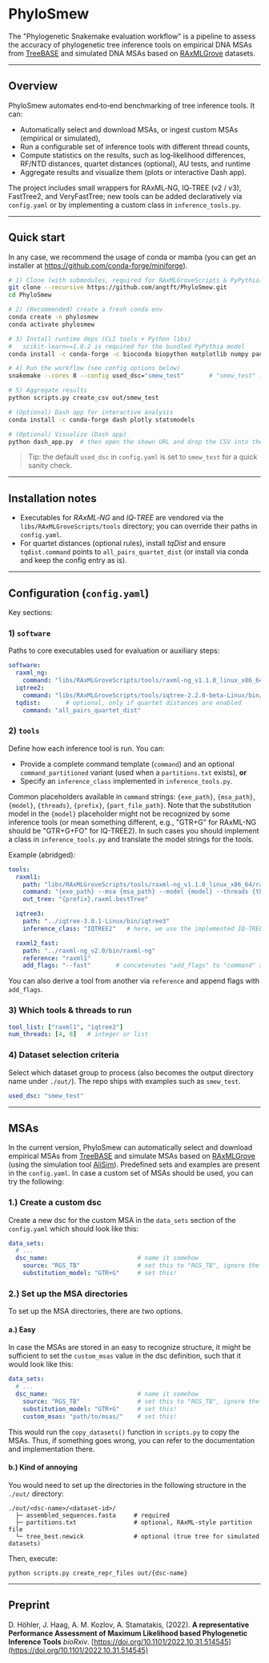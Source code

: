 # PhyloSmew

The "Phylogenetic Snakemake evaluation workflow" is a pipeline to assess the accuracy of phylogenetic tree inference tools on 
empirical DNA MSAs from [TreeBASE](https://www.treebase.org/treebase-web/home.html) and simulated DNA MSAs based on 
[RAxMLGrove](https://github.com/angtft/RAxMLGrove) datasets. 


---

## Overview
PhyloSmew automates end‑to‑end benchmarking of tree inference tools. It can:
- Automatically select and download MSAs, or ingest custom MSAs (empirical or simulated),
- Run a configurable set of inference tools with different thread counts,
- Compute statistics on the results, such as log‑likelihood differences, RF/NTD distances, quartet distances (optional), AU tests, and runtime
- Aggregate results and visualize them (plots or interactive Dash app).

The project includes small wrappers for RAxML‑NG, IQ‑TREE (v2 / v3), FastTree2, and VeryFastTree; new tools can be added declaratively via `config.yaml` or by implementing a custom class in `inference_tools.py`.

---

## Quick start
In any case, we recommend the usage of conda or mamba (you can get an installer at https://github.com/conda-forge/miniforge).

```bash
# 1) Clone (with submodules, required for RAxMLGroveScripts & PyPythia)
git clone --recursive https://github.com/angtft/PhyloSmew.git
cd PhyloSmew

# 2) (Recommended) create a fresh conda env
conda create -n phylosmew
conda activate phylosmew

# 3) Install runtime deps (CLI tools + Python libs)
#   scikit-learn==1.0.2 is required for the bundled PyPythia model
conda install -c conda-forge -c bioconda biopython matplotlib numpy pandas scikit-learn==1.0.2 snakemake tqdist ete3 scikit-optimize consel

# 4) Run the workflow (see config options below)
snakemake --cores 8 --config used_dsc="smew_test"       # "smew_test" is the name of a predefined test run in the 'config.yaml'

# 5) Aggregate results
python scripts.py create_csv out/smew_test

# (Optional) Dash app for interactive analysis
conda install -c conda-forge dash plotly statsmodels

# (Optional) Visualize (Dash app)
python dash_app.py  # then open the shown URL and drop the CSV into the uploader
```

> Tip: the default `used_dsc` in `config.yaml` is set to `smew_test` for a quick sanity check.

---

## Installation notes
- Executables for *RAxML‑NG* and *IQ‑TREE* are vendored via the `libs/RAxMLGroveScripts/tools` directory; you can override their paths in `config.yaml`.
- For quartet distances (optional rules), install *tqDist* and ensure `tqdist.command` points to `all_pairs_quartet_dist` (or install via conda and keep the config entry as is).

---

## Configuration (`config.yaml`)
Key sections:

### 1) `software`
Paths to core executables used for evaluation or auxiliary steps:
```yaml
software:
  raxml_ng:
    command: "libs/RAxMLGroveScripts/tools/raxml-ng_v1.1.0_linux_x86_64/raxml-ng"
  iqtree2:
    command: "libs/RAxMLGroveScripts/tools/iqtree-2.2.0-beta-Linux/bin/iqtree2"
  tqdist:       # optional, only if quartet distances are enabled
    command: "all_pairs_quartet_dist"
```

### 2) `tools`
Define how each inference tool is run. You can:
- Provide a complete command template (`command`) and an optional `command_partitioned` variant (used when a `partitions.txt` exists), **or**
- Specify an `inference_class` implemented in `inference_tools.py`.

Common placeholders available in `command` strings:
`{exe_path}`, `{msa_path}`, `{model}`, `{threads}`, `{prefix}`, `{part_file_path}`.
Note that the substitution model in the `{model}` placeholder might not be recognized by some inference tools (or mean something different, e.g., "GTR+G" for RAxML-NG 
should be "GTR+G+FO" for IQ-TREE2). In such cases you should implement a class in `inference_tools.py` and translate the model strings for the tools.

Example (abridged):
```yaml
tools:
  raxml1:
    path: "libs/RAxMLGroveScripts/tools/raxml-ng_v1.1.0_linux_x86_64/raxml-ng"
    command: "{exe_path} --msa {msa_path} --model {model} --threads {threads} --prefix {prefix} --force perf_threads"
    out_tree: "{prefix}.raxml.bestTree"

  iqtree3:
    path: "../iqtree-3.0.1-Linux/bin/iqtree3"
    inference_class: "IQTREE2"   # here, we use the implemented IQ-TREE2 class in 'inference_tools.py'; CLIs are compatible for our use here

  raxml2_fast:
    path: "../raxml-ng_v2.0/bin/raxml-ng"
    reference: "raxml1"
    add_flags: "--fast"       # concatenates "add_flags" to "command" and "command_partitioned" of the reference entry
```

You can also derive a tool from another via `reference` and append flags with `add_flags`.

### 3) Which tools & threads to run
```yaml
tool_list: ["raxml1", "iqtree2"]
num_threads: [4, 8]   # integer or list
```

### 4) Dataset selection criteria
Select which dataset group to process (also becomes the output directory name under `./out/`). The repo ships with examples such as `smew_test`.

```yaml
used_dsc: "smew_test"
```

---

## MSAs

In the current version, PhyloSmew can automatically select and download empirical MSAs from [TreeBASE](https://www.treebase.org/treebase-web/home.html) and simulate MSAs based on 
[RAxMLGrove](https://github.com/angtft/RAxMLGrove) (using the simulation tool [AliSim](https://github.com/iqtree/iqtree2/wiki/AliSim)). 
Predefined sets and examples are present in the `config.yaml`. In case a custom set of MSAs should be used, you can try the following:

### 1.) Create a custom dsc 
Create a new dsc for the custom MSA in the `data_sets` section of the `config.yaml` which should look like this:
```yaml
data_sets:
  # ...
  dsc_name:                         # name it somehow
    source: "RGS_TB"                # set this to "RGS_TB", ignore the meaning (legacy stuff, will be renamed/redone in future)
    substitution_model: "GTR+G"     # set this!
```

### 2.) Set up the MSA directories
To set up the MSA directories, there are two options.

#### a.) Easy
In case the MSAs are stored in an easy to recognize structure, it might be sufficient to set the `custom_msas` value in the dsc definition,
such that it would look like this:
```yaml
data_sets:
  # ...
  dsc_name:                         # name it somehow
    source: "RGS_TB"                # set this to "RGS_TB", ignore the meaning (legacy stuff, will be renamed/redone in future)
    substitution_model: "GTR+G"     # set this!
    custom_msas: "path/to/msas/"    # set this!
```
This would run the `copy_datasets()` function in `scripts.py` to copy the MSAs. Thus, if something goes wrong, you can refer to the 
documentation and implementation there.

#### b.) Kind of annoying
You would need to set up the directories in the following structure in the `./out/` directory:

```
./out/<dsc-name>/<dataset-id>/
  ├─ assembled_sequences.fasta     # required
  ├─ partitions.txt                # optional, RAxML-style partition file
  └─ tree_best.newick              # optional (true tree for simulated datasets)
```

Then, execute:
```
python scripts.py create_repr_files out/{dsc-name}
```

---

## Preprint

D. Höhler, J. Haag,  A. M. Kozlov, A. Stamatakis, (2022). 
**A representative Performance Assessment of Maximum Likelihood based Phylogenetic Inference Tools** 
*bioRxiv*.
[https://doi.org/10.1101/2022.10.31.514545](https://doi.org/10.1101/2022.10.31.514545)
